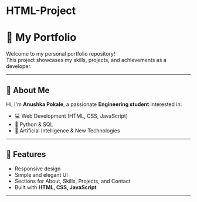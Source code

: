 ﻿# HTML-Project
 # 🌸 My Portfolio

Welcome to my personal portfolio repository!  
This project showcases my skills, projects, and achievements as a developer.

---

## 📌 About Me
Hi, I'm **Anushka Pokale**, a passionate **Engineering student** interested in:
- 💻 Web Development (HTML, CSS, JavaScript)
- 🐍 Python & SQL
- 🤖 Artificial Intelligence & New Technologies


---

## 🚀 Features
- Responsive design
- Simple and elegant UI
- Sections for About, Skills, Projects, and Contact
- Built with **HTML, CSS, JavaScript**

---




